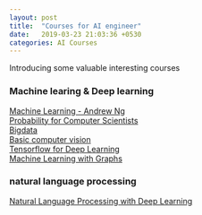 ```yaml
---
layout: post
title:  "Courses for AI engineer"
date:   2019-03-23 21:03:36 +0530
categories: AI Courses
---
```

Introducing some valuable interesting courses

### Machine learing & Deep learning

[Machine Learning - Andrew Ng][Machine learning]  
[Probability for Computer Scientists][Probability]  
[Bigdata][Bigdata]  
[Basic computer vision][ComputerVision]  
[Tensorflow for Deep Learning][Tensorflow]  
[Machine Learning with Graphs][Network]  

### natural language processing

[Natural Language Processing with Deep Learning][Language]

<!-- ```javascript
const Razorpay = require('razorpay');

let rzp = Razorpay({
	key_id: 'KEY_ID',
	secret: 'name'
});

// capture request
rzp.capture(payment_id, cost)
	.then(function (data) {
		return 2;
	})
``` -->

<!-- Check out the [Jekyll docs][jekyll-docs] for more info on how to get the most out of Jekyll. File all bugs/feature requests at [Jekyll’s GitHub repo][jekyll-gh]. If you have questions, you can ask them on [Jekyll Talk][jekyll-talk]. -->

[Probability]: https://web.stanford.edu/class/cs109
[Bigdata]:   http://web.stanford.edu/class/cs246/
[ComputerVision]: http://cs231n.stanford.edu/
[Tensorflow]: https://web.stanford.edu/class/cs20si/
[Network]: http://web.stanford.edu/class/cs224w/
[Language]: http://web.stanford.edu/class/cs224n/
[Machine learning]: https://www.coursera.org/learn/machine-learning
